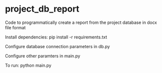 project_db_report
=================

Code to programmatically create a report from the project database in docx file format

Install dependencies: pip install -r requirements.txt

Configure database connection parameters in db.py

Configure other paramters in main.py

To run: python main.py
